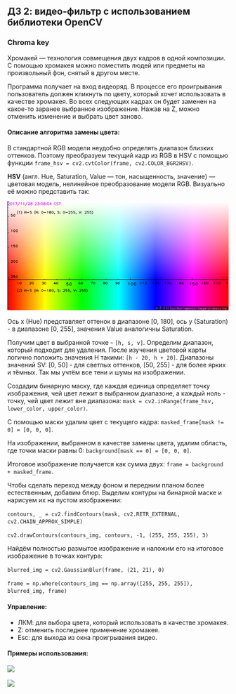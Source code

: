 ## ДЗ 2: видео-фильтр с использованием библиотеки OpenCV

### Chroma key

Хромакей — технология совмещения двух кадров в одной композиции. С помощью хромакея можно поместить людей или предметы на произвольный фон, снятый в другом месте. 

Программа получает на вход видеоряд. В процессе его проигрывания пользователь должен кликнуть по цвету, который хочет использовать в качестве хромакея. Во всех следующих кадрах он будет заменен на какое-то заранее выбранное изображение. Нажав на Z, можно отменить изменение и выбрать цвет заново.

#### Описание алгоритма замены цвета:

В стандартной RGВ модели неудобно определять диапазон близких оттенков. Поэтому преобразуем текущий кадр из RGB в HSV с помощью функции `frame_hsv = cv2.cvtColor(frame, cv2.COLOR_BGR2HSV)`.

**HSV** (англ. Hue, Saturation, Value — тон, насыщенность, значение) — цветовая модель, нелинейное преобразование модели RGB. Визуально её можно представить так:

![](hsv.png)

Ось x (Hue) представляет оттенок в диапазоне [0, 180], ось y (Saturation) - в диапазоне [0, 255], значения Value аналогичны Saturation.

Получим цвет в выбранной точке - `[h, s, v]`. Определим диапазон, который подходит для удаления. После изучения цветовой карты логично положить значения H такими: `[h - 20, h + 20]`. Диапазоны значений SV: [0, 50] - для светлых оттенков, [50, 255] - для более ярких и тёмных. Так мы учтём все тени и шумы на изображении.

Создадим бинарную маску, где каждая единица определяет точку изображения, чей цвет лежит в выбранном диапазоне, а каждый ноль - точку, чей цвет лежит вне диапазона: `mask = cv2.inRange(frame_hsv, lower_color, upper_color)`.

С помощью маски удалим цвет с текущего кадра: `masked_frame[mask != 0] = [0, 0, 0]`.

На изображении, выбранном в качестве замены цвета, удалим область, где точки маски равны 0: `background[mask == 0] = [0, 0, 0]`.

Итоговое изображение получается как сумма двух: `frame = background + masked_frame`.

Чтобы сделать переход между фоном и передним планом более естественным, добавим блюр. Выделим контуры на бинарной маске и нарисуем их на пустом изображении:

`contours, _ = cv2.findContours(mask, cv2.RETR_EXTERNAL, cv2.CHAIN_APPROX_SIMPLE)`

`cv2.drawContours(contours_img, contours, -1, (255, 255, 255), 3)`

Найдём полностью размытое изображение и наложим его на итоговое изображение в точках контура:

`blurred_img = cv2.GaussianBlur(frame, (21, 21), 0)`

`frame = np.where(contours_img == np.array([255, 255, 255]), blurred_img, frame)`

#### Управление:

- ЛКМ: для выбора цвета, который использовать в качестве хромакея.
- Z: отменить последнее применение хромакея.
- Esc: для выхода из окна проигрывания видео.

#### Примеры использования:

![](examples/chromakey_1.gif)

![](examples/chromakey_2.gif)